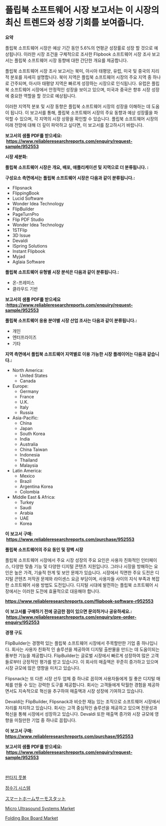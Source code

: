 <p><h1>플립북 소프트웨어 시장 보고서는 이 시장의 최신 트렌드와 성장 기회를 보여줍니다.</h1></p><p><strong>요약</strong></p>
<p><p>플립북 소프트웨어 시장은 예상 기간 동안 5.6%의 연평균 성장률로 성장 할 것으로 예상됩니다. 이러한 시장 조건을 구체적으로 조사한 Flipbook 소프트웨어 시장 조사 보고서는 플립북 소프트웨어 시장 동향에 대한 간단한 개요를 제공합니다. </p><p>플립북 소프트웨어 시장 조사 보고서는 북미, 아시아 태평양, 유럽, 미국 및 중국의 지리적 분포를 자세히 설명합니다. 북미 지역은 플립북 소프트웨어 시장의 주요 지역 중 하나로 간주되며, 아시아 태평양 지역은 빠르게 성장하는 시장으로 인식됩니다. 유럽은 플립북 소프트웨어 시장에서 안정적인 성장을 보이고 있으며, 미국과 중국은 향후 시장 성장에 중요한 역할을 할 것으로 예상됩니다.</p><p>이러한 지역적 분포 및 시장 동향은 플립북 소프트웨어 시장의 성장을 이해하는 데 도움이 됩니다. 이 보고서를 통해, 플립북 소프트웨어 시장의 주요 동향과 예상 성장률을 파악할 수 있으며, 각 지역의 시장 상황을 확인할 수 있습니다. 플립북 소프트웨어 시장의 미래 전망에 대해 더 깊이 파악하고 싶다면, 이 보고서를 참고하시기 바랍니다.</p></p>
<p><strong>보고서의 샘플 PDF를 받으세요: &nbsp;<a href="https://www.reliableresearchreports.com/enquiry/request-sample/952553">https://www.reliableresearchreports.com/enquiry/request-sample/952553</a></strong></p>
<p><strong>시장 세분화:</strong></p>
<p><strong> 플립북 소프트웨어 시장은 개요, 배포, 애플리케이션 및 지역으로 더 분류됩니다. :</strong></p>
<p><strong>구성요소 측면에서는 플립북 소프트웨어 시장은 다음과 같이 분류됩니다.:</strong></p>
<p><ul><li>Flipsnack</li><li>FlippingBook</li><li>Lucid Software</li><li>Wonder Idea Technology</li><li>FlipBuilder</li><li>PageTurnPro</li><li>Flip PDF Studio</li><li>Wonder Idea Technology</li><li>1STFlip</li><li>3D Issue</li><li>Devaldi</li><li>ISpring Solutions</li><li>Instant Flipbook</li><li>Myjad</li><li>Aglaia Software</li></ul></p>
<p><strong> 플립북 소프트웨어 유형별 시장 분석은 다음과 같이 분류됩니다.:</strong></p>
<p><ul><li>온-프레미스</li><li>클라우드 기반</li></ul></p>
<p><strong>보고서의 샘플 PDF를 받으세요 :<a href="https://www.reliableresearchreports.com/enquiry/request-sample/952553">https://www.reliableresearchreports.com/enquiry/request-sample/952553</a></strong></p>
<p><strong> 플립북 소프트웨어 응용 분야별 시장 산업 조사는 다음과 같이 분류됩니다.:</strong></p>
<p><ul><li>개인</li><li>엔터프라이즈</li><li>기타</li></ul></p>
<p><strong>지역 측면에서 플립북 소프트웨어 지역별로 이용 가능한 시장 플레이어는 다음과 같습니다.:</strong></p>
<p><ul>
    <li>
        North America:
        <ul>
            <li>United States</li>
            <li>Canada</li>
        </ul>
    </li>
    <li>
        Europe:
        <ul>
            <li>Germany</li>
            <li>France</li>
            <li>U.K.</li>
            <li>Italy</li>
            <li>Russia</li>
        </ul>
    </li>
    <li>
        Asia-Pacific:
        <ul>
            <li>China</li>
            <li>Japan</li>
            <li>South Korea</li>
            <li>India</li>
            <li>Australia</li>
            <li>China Taiwan</li>
            <li>Indonesia</li>
            <li>Thailand</li>
            <li>Malaysia</li>
        </ul>
    </li>
    <li>
        Latin America:
        <ul>
            <li>Mexico</li>
            <li>Brazil</li>
            <li>Argentina Korea</li>
            <li>Colombia</li>
        </ul>
    </li>
    <li>
        Middle East & Africa:
        <ul>
            <li>Turkey</li>
            <li>Saudi</li>
            <li>Arabia</li>
            <li>UAE</li>
            <li>Korea</li>
        </ul>
    </li>
    </ul></p>
<p><strong>이 보고서 구매: &nbsp;<a href="https://www.reliableresearchreports.com/purchase/952553">https://www.reliableresearchreports.com/purchase/952553</a></strong></p>
<p><strong>플립북 소프트웨어의 주요 동인 및 장벽 시장</strong></p>
<p><p>플립북 소프트웨어 시장에서 주요 시장 성장의 주요 요인은 사용자 친화적인 인터페이스, 다양한 맞춤 기능 및 다양한 디지털 콘텐츠 지원입니다. 그러나 시장을 방해하는 요인은 높은 가격, 기술적 한계 및 보안 문제가 있습니다. 시장에서 직면한 주요 도전은 디지털 콘텐츠 저작권 문제와 라이센스 요금 부담이며, 사용자들 사이의 지식 부족과 복잡한 소프트웨어 사용 방법도 도전입니다. 디지털 시대에 발전하는 플립북 소프트웨어 시장에서는 이러한 도전에 효율적으로 대응해야 합니다.</p></p>
<p><strong><a href="https://www.reliableresearchreports.com/flipbook-software-r952553">https://www.reliableresearchreports.com/flipbook-software-r952553</a></strong></p>
<p><strong>이 보고서를 구매하기 전에 궁금한 점이 있으면 문의하거나 공유하세요.: &nbsp;<a href="https://www.reliableresearchreports.com/enquiry/pre-order-enquiry/952553">https://www.reliableresearchreports.com/enquiry/pre-order-enquiry/952553</a></strong></p>
<p><strong>경쟁 구도</strong></p>
<p><p>FlipBuilder는 경쟁력 있는 플립북 소프트웨어 시장에서 주목할만한 기업 중 하나입니다. 회사는 사용자 친화적 인 솔루션을 제공하여 디지털 출판물을 만드는 데 도움이되는 풍부한 기능을 제공합니다. FlipBuilder는 글로벌 시장에서 빠르게 성장하여 많은 고객들로부터 긍정적인 평가를 받고 있습니다. 이 회사의 매출액은 꾸준히 증가하고 있으며 시장 규모에 많은 영향을 미치고 있습니다.</p><p>Flipsnack는 또 다른 시장 선두 업체 중 하나로 꼽히며 사용자들에게 질 좋은 디지털 매체를 만들 수 있는 강력한 도구를 제공합니다. 회사는 고객들에게 탁월한 경험을 제공하면서도 지속적으로 혁신을 추구하여 매출액과 시장 성장에 기여하고 있습니다.</p><p>Devaldi는 FlipBuilder, Flipsnack과 비슷한 재능 있는 조직으로 소프트웨어 시장에서 자리를 차지하고 있습니다. 회사는 고객 중심적인 솔루션을 제공하고 있으며 전문성과 혁신을 통해 시장에서 성장하고 있습니다. Devaldi 또한 매출액 증가와 시장 규모에 영향을 미칠만한 기업 중 하나로 꼽힙니다.</p></p>
<p><strong>이 보고서 구매: &nbsp; <a href="https://www.reliableresearchreports.com/purchase/952553">https://www.reliableresearchreports.com/purchase/952553</a></strong></p>
<p><strong>보고서의 샘플 PDF를 받으세요: &nbsp;<a href="https://www.reliableresearchreports.com/enquiry/request-sample/952553">https://www.reliableresearchreports.com/enquiry/request-sample/952553</a></strong><strong></strong></p>
<p>&nbsp;</p>
<p><p><a href="https://medium.com/@vallieemard2023/%ED%8C%90%ED%83%80%EC%A7%80-%EC%B6%95%EA%B5%AC-%EC%8B%9C%EC%9E%A5-%EC%8B%9C%EC%9E%A5-cagr-%EC%8B%9C%EC%9E%A5-%EB%8F%99%ED%96%A5-%EB%B0%8F-%EC%84%B1%EC%9E%A5-%EC%A0%84%EB%9E%B5%EC%97%90-%EB%8C%80%ED%95%9C-%ED%86%B5%EC%B0%B0%EB%A0%A5-4bdf974d263c">판타지 풋볼</a></p><p><a href="https://medium.com/@josefarice/%EB%AC%BC-%EC%A0%95%ED%99%94-%EC%8B%9C%EC%8A%A4%ED%85%9C-%EC%8B%9C%EC%9E%A5-%EB%B6%84%EC%84%9D-%EA%B8%80%EB%A1%9C%EB%B2%8C-%EC%82%B0%EC%97%85-%EC%A0%84%EB%A7%9D-%EB%B0%8F-%EC%98%88%EC%B8%A1-2024%EB%85%84%EB%B6%80%ED%84%B0-2031%EB%85%84%EA%B9%8C%EC%A7%80-1f6a3b050d6d">정수기 시스템</a></p><p><a href="https://medium.com/@oliveyew35/%E3%82%B9%E3%83%9E%E3%83%BC%E3%83%88%E3%83%9B%E3%83%BC%E3%83%A0%E3%82%B5%E3%83%BC%E3%83%A2%E3%82%B9%E3%82%BF%E3%83%83%E3%83%88%E5%B8%82%E5%A0%B4-%E5%B8%82%E5%A0%B4cagr-%E5%B8%82%E5%A0%B4%E3%83%88%E3%83%AC%E3%83%B3%E3%83%89-%E3%81%8A%E3%82%88%E3%81%B3%E6%88%90%E9%95%B7%E6%88%A6%E7%95%A5%E3%81%AB%E9%96%A2%E3%81%99%E3%82%8B%E6%B4%9E%E5%AF%9F-539371ff03e8">スマートホームサーモスタット</a></p><p><a href="https://github.com/bmorecock/Market-Research-Report-List-2/blob/main/micro-ultrasound-systems-market.md">Micro Ultrasound Systems Market</a></p><p><a href="https://issuu.com/reportprime-2/docs/folding-box-board-market-size-2030.pptx">Folding Box Board Market</a></p></p>